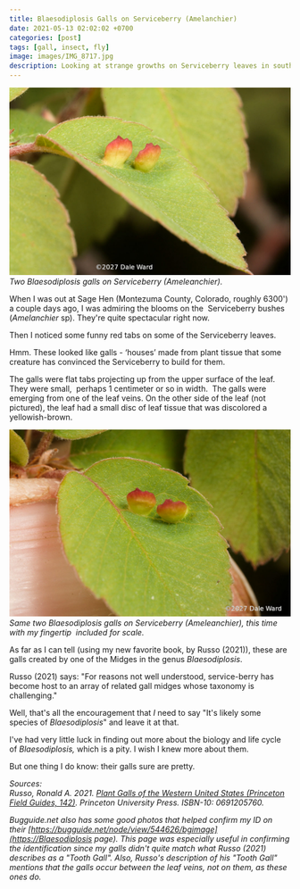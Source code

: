 ```yaml
---
title: Blaesodiplosis Galls on Serviceberry (Amelanchier)
date: 2021-05-13 02:02:02 +0700
categories: [post]
tags: [gall, insect, fly]
image: images/IMG_8717.jpg
description: Looking at strange growths on Serviceberry leaves in southwestern Colorado
---
```


![picture](images/IMG_8717.jpg)
*Two _Blaesodiplosis_ galls on Serviceberry (_Ameleanchier_).*

When I was out at Sage Hen (Montezuma County, Colorado, roughly 6300') a couple days ago, I was admiring the blooms on the  Serviceberry bushes (_Amelanchier_ sp). They're quite spectacular right now.

Then I noticed some funny red tabs on some of the Serviceberry leaves.

Hmm. These looked like galls - ‘houses’ made from plant tissue that some creature has convinced the Serviceberry to build for them.


The galls were flat tabs projecting up from the upper surface of the leaf. They were small,  perhaps 1 centimeter or so in width.  The galls were emerging from one of the leaf veins. On the other side of the leaf (not pictured), the leaf had a small disc of leaf tissue that was discolored a yellowish-brown.

![picture](images/IMG_8718.jpg)
*Same two _Blaesodiplosis_ galls on Serviceberry (Ameleanchier), this time with my fingertip  included for scale.*

As far as I can tell (using my new favorite book, by Russo (2021)), these are galls created by one of the Midges in the genus _Blaesodiplosis_.

Russo (2021) says: "For reasons not well understood, service-berry has become host to an array of related gall midges whose taxonomy is challenging."

Well, that's all the encouragement that _I_ need to say "It's likely some species of _Blaesodiplosis_" and leave it at that.

I've had very little luck in finding out more about the biology and life cycle of _Blaesodiplosis,_ which is a pity. I wish I knew more about them.

But one thing I do know: their galls sure are pretty.

_Sources:_  
_Russo, Ronald A. 2021. [Plant Galls of the Western United States (Princeton Field Guides, 142)](https://www.amazon.com/Western-United-States-Princeton-Guides/dp/0691205760?psc=1). Princeton University Press. ISBN-10: 0691205760._

_Bugguide.net also has some good photos that helped confirm my ID on their [https://bugguide.net/node/view/544626/bgimage](https://Blaesodiplosis page). This page was especially useful in confirming the identification since my galls didn't quite match what Russo (2021) describes as a "Tooth Gall". Also, Russo's description of his "Tooth Gall" mentions that the galls occur between the leaf veins, not on them, as these ones do._